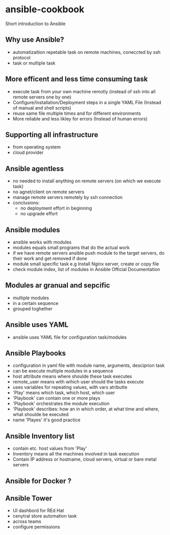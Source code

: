 # ansible-cookbook
Short introduction to Ansible

## Why use Ansible?
- automatizaition repetable task on remote machines, coneccted by ssh protocol
- task or multiple task

## More efficent and less time consuming task
-  execute task from your own machine remotly (instead of ssh into all remote servers one by one)
- Configure/Installation/Deployment steps in a single YAML File (Instead of manual and shell scripts)
- reuse same file multiple times and for different environments
- More reliable and less likley for errors (Instead of human errors)

## Supporting all infrastructure
- from operating system
- cloud provider

## Ansible agentless
- no needed to install anything on remote servers (on which we execute task)
- no agnet/client on remote servers
- manage remote servers remotely by ssh connection
- conclusions:
    - no deployment effort in beginning
    - no upgrade effort

## Ansible modules
- ansible works with modules
- modules equals small programs that do the actual work
- if we have remote servers ansible push module to the target servers, do their work and get removed if done
- module small specific task e.g Install Nginx server, create or copy file
- check module index, list of modules in Ansible Official Documentation

## Modules ar granual and sepcific
- multiple modules
- in a certain sequence
- grouped toghether

## Ansible uses YAML
- ansible uses YAML file for configuration task/modules

## Ansible Playbooks
- configuration in yaml file with module name, arguments, desciprion task
- can be execute multiple modules in a sequence
- host attribute means where shoulde these task executes
- remote_user means with wihich user should the tasks execute
- uses variables for repeating values, with vars atributte
- 'Play' means which task, which host, which user
- 'Playbook' can contain one or more plays
- 'Playbook' orchestrates the module execution
- 'Playbook' describes: how an in which order, at what time and where, what shoulde be executed
- name 'Playes' it's good practice

## Ansible Inventory list
- contain etc. host values from 'Play'
- Inventory means all the machines involved in task execution
- Contain IP address or hostname, cloud servers, virtual or bare metal servers

## Ansible for Docker ?
 

## Ansible Tower
- UI dashbord for REd Hat
- cenytral store automation task
- across teams
- configure permissions
